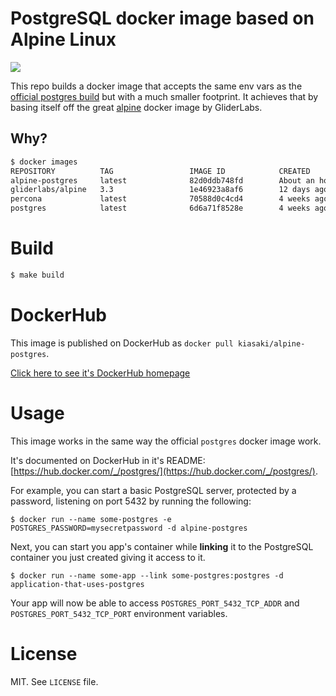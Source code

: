 # PostgreSQL docker image based on Alpine Linux

[![](https://badge.imagelayers.io/kiasaki/alpine-postgres:latest.svg)](https://imagelayers.io/?images=kiasaki/alpine-postgres:latest 'Get your own badge on imagelayers.io')

This repo builds a docker image that accepts the same env vars as the
[official postgres build](https://registry.hub.docker.com/_/postgres/) but
with a much smaller footprint. It achieves that by basing itself off the great
[alpine](https://github.com/gliderlabs/docker-alpine) docker image by GliderLabs.

## Why?

```bash
$ docker images
REPOSITORY          TAG                 IMAGE ID            CREATED             VIRTUAL SIZE
alpine-postgres     latest              82d0ddb748fd        About an hour ago   23.87 MB
gliderlabs/alpine   3.3                 1e46923a8af6        12 days ago         4.794 MB
percona             latest              70588d0c4cd4        4 weeks ago         308.6 MB
postgres            latest              6d6a71f8528e        4 weeks ago         265.1 MB
```

# Build

```bash
$ make build
```

# DockerHub

This image is published on DockerHub as `docker pull kiasaki/alpine-postgres`.

[Click here to see it's DockerHub homepage](https://hub.docker.com/r/kiasaki/alpine-postgres/)

# Usage

This image works in the same way the official `postgres` docker image work.

It's documented on DockerHub in it's README: [https://hub.docker.com/_/postgres/](https://hub.docker.com/_/postgres/).

For example, you can start a basic PostgreSQL server, protected by a password,
listening on port 5432 by running the following:

```
$ docker run --name some-postgres -e POSTGRES_PASSWORD=mysecretpassword -d alpine-postgres
```

Next, you can start you app's container while **linking** it to the PostgreSQL
container you just created giving it access to it.

```
$ docker run --name some-app --link some-postgres:postgres -d application-that-uses-postgres
```

Your app will now be able to access `POSTGRES_PORT_5432_TCP_ADDR` and `POSTGRES_PORT_5432_TCP_PORT` environment variables.

# License

MIT. See `LICENSE` file.
